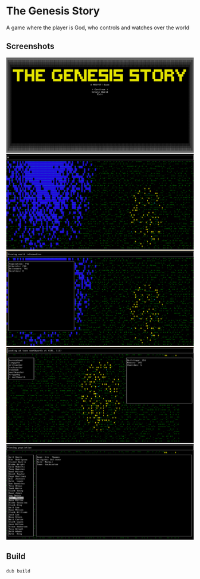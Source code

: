 # The Genesis Story
A game where the player is God, who controls and watches over the world

## Screenshots
<img src="/screenshots/mainmenu.png">
<img src="/screenshots/world.png">
<img src="/screenshots/worldinfo.png">
<img src="/screenshots/town.png">
<img src="/screenshots/people.png">

## Build
```
dub build
```
